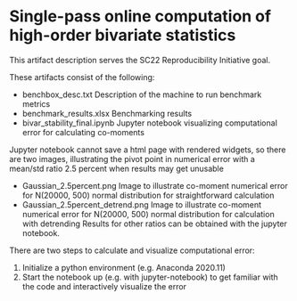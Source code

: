 # Single-pass online computation of high-order bivariate statistics

This artifact description serves the SC22 Reproducibility Initiative goal.

These artifacts consist of the following:
 - benchbox_desc.txt   Description of the machine to run benchmark metrics
 - benchmark_results.xlsx  Benchmarking results
 - bivar_stability_final.ipynb Jupyter notebook visualizing computational error for calculating co-moments

Jupyter notebook cannot save a html page with rendered widgets, so there are two images, illustrating the pivot point in numerical error with a mean/std ratio 2.5 percent when results may get unusable
 - Gaussian_2.5percent.png Image to illustrate co-moment numerical error for N(20000, 500) normal distribution for straightforward calculation
 - Gaussian_2.5percent_detrend.png Image to illustrate co-moment numerical error for N(20000, 500) normal distribution for calculation with detrending
Results for other ratios can be obtained with the jupyter notebook.

There are two steps to calculate and visualize computational error:
1. Initialize a python environment (e.g. Anaconda 2020.11)
2. Start the notebook up (e.g. with jupyter-notebook) to get familiar with the code and interactively visualize the error
